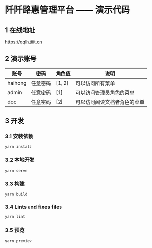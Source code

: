 # 阡阡路惠管理平台 —— 演示代码

## 1 在线地址

https://qqlh.tiiit.cn

## 2 演示账号

| 账号    | 密码     | 角色值 | 说明                         |
| ------- | -------- | ------ | ---------------------------- |
| haihong | 任意密码 | [1, 2] | 可以访问所有菜单             |
| admin   | 任意密码 | [1]    | 可以访问管理员角色的菜单     |
| doc     | 任意密码 | [2]    | 可以访问阅读文档者角色的菜单 |

## 3 开发

### 3.1 安装依赖

```
yarn install
```

### 3.2 本地开发

```
yarn serve
```

### 3.3 构建

```
yarn build
```

### 3.4 Lints and fixes files

```
yarn lint
```

### 3.5 预览

```
yarn preview
```
